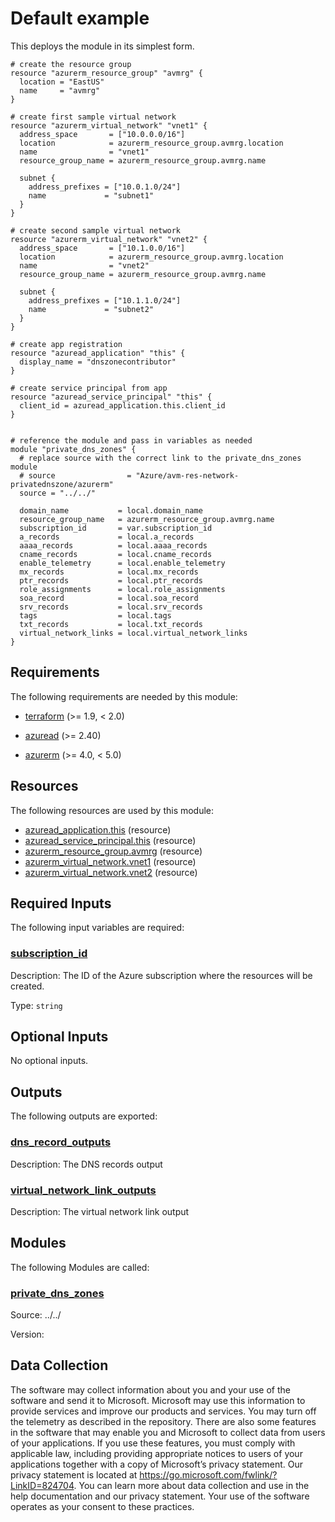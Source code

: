 <!-- BEGIN_TF_DOCS -->
# Default example

This deploys the module in its simplest form.

```hcl
# create the resource group
resource "azurerm_resource_group" "avmrg" {
  location = "EastUS"
  name     = "avmrg"
}

# create first sample virtual network
resource "azurerm_virtual_network" "vnet1" {
  address_space       = ["10.0.0.0/16"]
  location            = azurerm_resource_group.avmrg.location
  name                = "vnet1"
  resource_group_name = azurerm_resource_group.avmrg.name

  subnet {
    address_prefixes = ["10.0.1.0/24"]
    name             = "subnet1"
  }
}

# create second sample virtual network
resource "azurerm_virtual_network" "vnet2" {
  address_space       = ["10.1.0.0/16"]
  location            = azurerm_resource_group.avmrg.location
  name                = "vnet2"
  resource_group_name = azurerm_resource_group.avmrg.name

  subnet {
    address_prefixes = ["10.1.1.0/24"]
    name             = "subnet2"
  }
}

# create app registration
resource "azuread_application" "this" {
  display_name = "dnszonecontributor"
}

# create service principal from app
resource "azuread_service_principal" "this" {
  client_id = azuread_application.this.client_id
}


# reference the module and pass in variables as needed
module "private_dns_zones" {
  # replace source with the correct link to the private_dns_zones module
  # source                = "Azure/avm-res-network-privatednszone/azurerm"  
  source = "../../"

  domain_name           = local.domain_name
  resource_group_name   = azurerm_resource_group.avmrg.name
  subscription_id       = var.subscription_id
  a_records             = local.a_records
  aaaa_records          = local.aaaa_records
  cname_records         = local.cname_records
  enable_telemetry      = local.enable_telemetry
  mx_records            = local.mx_records
  ptr_records           = local.ptr_records
  role_assignments      = local.role_assignments
  soa_record            = local.soa_record
  srv_records           = local.srv_records
  tags                  = local.tags
  txt_records           = local.txt_records
  virtual_network_links = local.virtual_network_links
}
```

<!-- markdownlint-disable MD033 -->
## Requirements

The following requirements are needed by this module:

- <a name="requirement_terraform"></a> [terraform](#requirement\_terraform) (>= 1.9, < 2.0)

- <a name="requirement_azuread"></a> [azuread](#requirement\_azuread) (>= 2.40)

- <a name="requirement_azurerm"></a> [azurerm](#requirement\_azurerm) (>= 4.0, < 5.0)

## Resources

The following resources are used by this module:

- [azuread_application.this](https://registry.terraform.io/providers/hashicorp/azuread/latest/docs/resources/application) (resource)
- [azuread_service_principal.this](https://registry.terraform.io/providers/hashicorp/azuread/latest/docs/resources/service_principal) (resource)
- [azurerm_resource_group.avmrg](https://registry.terraform.io/providers/hashicorp/azurerm/latest/docs/resources/resource_group) (resource)
- [azurerm_virtual_network.vnet1](https://registry.terraform.io/providers/hashicorp/azurerm/latest/docs/resources/virtual_network) (resource)
- [azurerm_virtual_network.vnet2](https://registry.terraform.io/providers/hashicorp/azurerm/latest/docs/resources/virtual_network) (resource)

<!-- markdownlint-disable MD013 -->
## Required Inputs

The following input variables are required:

### <a name="input_subscription_id"></a> [subscription\_id](#input\_subscription\_id)

Description: The ID of the Azure subscription where the resources will be created.

Type: `string`

## Optional Inputs

No optional inputs.

## Outputs

The following outputs are exported:

### <a name="output_dns_record_outputs"></a> [dns\_record\_outputs](#output\_dns\_record\_outputs)

Description: The DNS records output

### <a name="output_virtual_network_link_outputs"></a> [virtual\_network\_link\_outputs](#output\_virtual\_network\_link\_outputs)

Description: The virtual network link output

## Modules

The following Modules are called:

### <a name="module_private_dns_zones"></a> [private\_dns\_zones](#module\_private\_dns\_zones)

Source: ../../

Version:

<!-- markdownlint-disable-next-line MD041 -->
## Data Collection

The software may collect information about you and your use of the software and send it to Microsoft. Microsoft may use this information to provide services and improve our products and services. You may turn off the telemetry as described in the repository. There are also some features in the software that may enable you and Microsoft to collect data from users of your applications. If you use these features, you must comply with applicable law, including providing appropriate notices to users of your applications together with a copy of Microsoft’s privacy statement. Our privacy statement is located at <https://go.microsoft.com/fwlink/?LinkID=824704>. You can learn more about data collection and use in the help documentation and our privacy statement. Your use of the software operates as your consent to these practices.
<!-- END_TF_DOCS -->